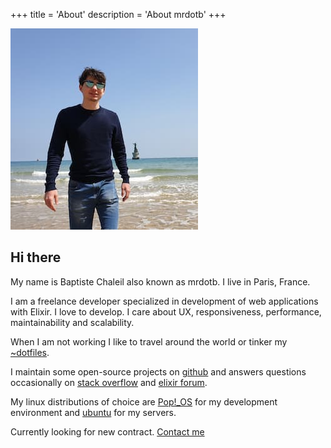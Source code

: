 +++
title = 'About'
description = 'About mrdotb'
+++

![Baptiste Chaleil](./chill-pic.jpg)

## Hi there

My name is Baptiste Chaleil also known as mrdotb. I live in Paris, France.

I am a freelance developer specialized in development of web applications with Elixir. I love to develop. I care about UX, responsiveness, performance, maintainability and scalability.

When I am not working I like to travel around the world or tinker my [~dotfiles](https://github.com/mrdotb/dotfiles).

I maintain some open-source projects on [github](https://github.com/mrdotb/) and answers questions occasionally on [stack overflow](https://stackoverflow.com/users/3343266/mrdotb) and [elixir forum](https://elixirforum.com/u/mrdotb/summary).

My linux distributions of choice are [Pop!_OS](https://pop.system76.com/) for my development environment and [ubuntu](https://ubuntu.com/) for my servers.

Currently looking for new contract.
[Contact me](mailto:baptiste.chaleil@protonmail.com)

